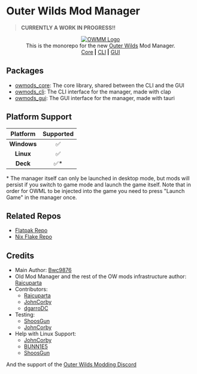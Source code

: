 <!-- markdownlint-disable MD030 MD033 -->

# Outer Wilds Mod Manager

> **CURRENTLY A WORK IN PROGRESS!!**

<p align="center">
<a href="https://github.com/Bwc9876/ow-mod-man"><img src="https://raw.githubusercontent.com/Bwc9876/ow-mod-man/main/.github/assets/logo.png" alt="OWMM Logo"/></a><br/>
This is the monorepo for the new <a href="https://www.mobiusdigitalgames.com/outer-wilds.html">Outer Wilds</a> Mod Manager.<br/>
<a href="https://github.com/Bwc9876/ow-mod-man/tree/main/owmods_core">Core</a><b> |</b>
<a href="https://github.com/Bwc9876/ow-mod-man/tree/main/owmods_cli">CLI</a><b> |</b>
<a href="https://github.com/Bwc9876/ow-mod-man/tree/main/owmods_gui">GUI</a>
</p>

## Packages

- [owmods_core](owmods_core): The core library, shared between the CLI and the GUI
- [owmods_cli](owmods_cli): The CLI interface for the manager, made with clap
- [owmods_gui](owmods_gui): The GUI interface for the manager, made with tauri

## Platform Support

| **Platform** |  **Supported**  |
|:------------:|:---------------:|
| **Windows**  | ✅              |
| **Linux**    | ✅              |
| **Deck**     | ✅*             |

\* The manager itself can only be launched in desktop mode, but mods will persist if you switch to game mode and launch the game itself. Note that in order for OWML to be injected into the game you need to press "Launch Game" in the manager once.

## Related Repos

- [Flatpak Repo](https://github.com/flathub/com.outerwildsmods.owmods_gui)
- [Nix Flake Repo](https://github.com/loco-choco/ow-mod-man-flake)

## Credits

- Main Author: [Bwc9876](https://github.com/Bwc9876)
- Old Mod Manager and the rest of the OW mods infrastructure author: [Raicuparta](https://github.com/Raicuparta)
- Contributors:
  - [Raicuparta](https://github.com/Raicuparta)
  - [JohnCorby](https://github.com/JohnCorby)
  - [dgarroDC](https://github.com/dgarroDC)
- Testing:
  - [ShoosGun](https://github.com/ShoosGun)
  - [JohnCorby](https://github.com/JohnCorby)
- Help with Linux Support:
  - [JohnCorby](https://github.com/JohnCorby)
  - [BUNN1E5](https://github.com/BUNN1E5)
  - [ShoosGun](https://github.com/ShoosGun)

And the support of the [Outer Wilds Modding Discord](https://discord.com/invite/wusTQYbYTc)
